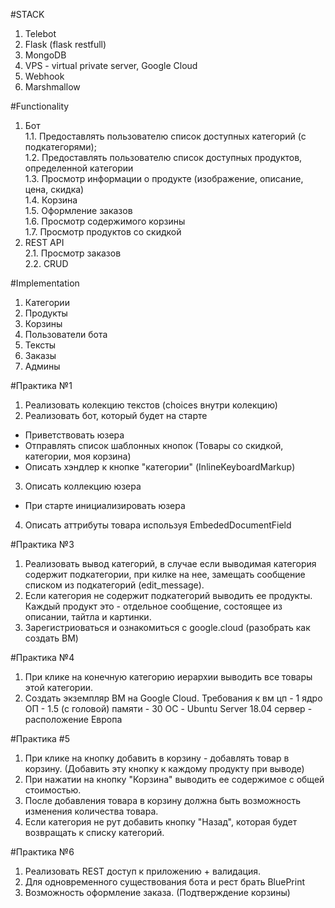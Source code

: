 #STACK
1. Telebot
2. Flask (flask restfull)
3. MongoDB
4. VPS - virtual private server, Google Cloud
5. Webhook
6. Marshmallow

#Functionality
1. Бот  
1.1. Предоставлять пользователю список доступных категорий (с подкатегорями);    
1.2. Предоставлять пользователю список доступных продуктов, определенной категории   
1.3. Просмотр информации о продукте (изображение, описание, цена, скидка)   
1.4. Корзина    
1.5. Оформление заказов    
1.6. Просмотр содержимого корзины    
1.7. Просмотр продуктов со скидкой  
2. REST API  
2.1. Просмотр заказов   
2.2. CRUD

#Implementation
1. Категории
2. Продукты
3. Корзины
4. Пользователи бота
5. Тексты
6. Заказы
7. Админы

#Практика №1
1. Реализовать колекцию текстов (choices внутри колекцию)
2. Реализовать бот, который будет на старте 
- Приветствовать юзера 
- Отправлять список шаблонных кнопок (Товары со скидкой, категории, моя корзина) 
- Описать хэндлер к кнопке "категории" (InlineKeyboardMarkup)
3. Описать коллекцию юзера 
- При старте инициализировать юзера
4. Описать аттрибуты товара используя EmbededDocumentField

#Практика №3
1. Реализовать вывод категорий, в случае если выводимая категория содержит подкатегории, при килке на нее, замещать сообщение списком из подкатегорий (edit_message).
2. Если категория не содержит подкатегорий выводить ее продукты. Каждый продукт это - отдельное сообщение, состоящее из описании, тайтла и картинки.
3. Зарегистриоваться и ознакомиться с google.cloud (разобрать как создать ВМ)

#Практика №4
1. При клике на конечную категорию иерархии выводить все товары этой категории.
2. Создать экземпляр ВМ на Google Cloud. Требования к вм цп - 1 ядро ОП - 1.5 (с головой) памяти - 30 ОС - Ubuntu Server 18.04 сервер - расположение Европа
 
#Практика #5
1. При клике на кнопку добавить в корзину - добавлять товар в корзину. (Добавить эту кнопку к каждому продукту при выводе)
2. При нажатии на кнопку "Корзина" выводить ее содержимое с общей стоимостью. 
3. После добавления товара в корзину должна быть возможность изменения количества товара.
4. Если категория не рут добавить кнопку "Назад", которая будет возвращать к списку категорий.

#Практика №6
1. Реализовать REST доступ к приложению + валидация.
2. Для одновременного существования бота и рест брать BluePrint
3. Возможность оформление заказа. (Подтверждение корзины)